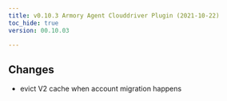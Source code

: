 ```yaml
---
title: v0.10.3 Armory Agent Clouddriver Plugin (2021-10-22)
toc_hide: true
version: 00.10.03

---
```


## Changes
* evict V2 cache when account migration happens
